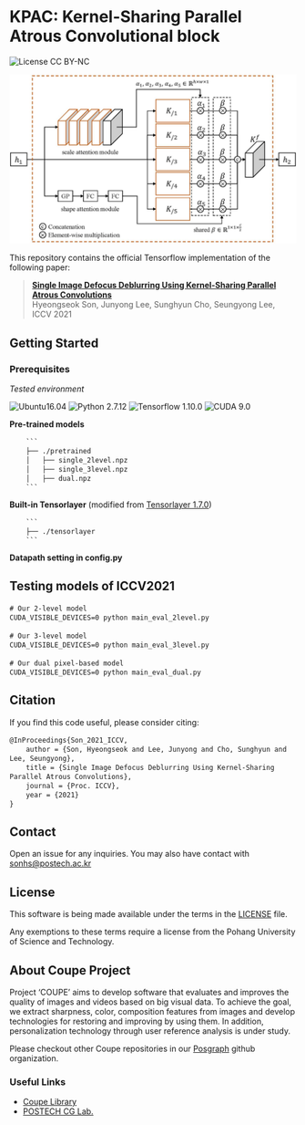 # KPAC: Kernel-Sharing Parallel Atrous Convolutional block
![License CC BY-NC](https://img.shields.io/badge/license-GNU_AGPv3-blue.svg?style=plastic)

<p align="center">
   <img src="./assets/KPAC.jpg" />
</p>

This repository contains the official Tensorflow implementation of the following paper:

> **[Single Image Defocus Deblurring Using Kernel-Sharing Parallel Atrous Convolutions](https://arxiv.org/abs/2108.09108)**<br>
> Hyeongseok Son, Junyong Lee, Sunghyun Cho, Seungyong Lee, ICCV 2021


## Getting Started
### Prerequisites
*Tested environment*

![Ubuntu16.04](https://img.shields.io/badge/Ubuntu-16.0.4-blue.svg?style=plastic)
![Python 2.7.12](https://img.shields.io/badge/Python-2.7.12-green.svg?style=plastic)
![Tensorflow 1.10.0](https://img.shields.io/badge/Tensorflow-1.10.0-green.svg?style=plastic)
![CUDA 9.0](https://img.shields.io/badge/CUDA-9.0-green.svg?style=plastic)

**Pre-trained models**

        ```
        ├── ./pretrained
        │   ├── single_2level.npz
        │   ├── single_3level.npz
        │   ├── dual.npz
        ```

**Built-in Tensorlayer**
(modified from [Tensorlayer 1.7.0](https://tensorlayer.readthedocs.io/en/1.7.0/index.html))

        ```
        ├── ./tensorlayer
        ```

**Datapath setting in config.py**

## Testing models of ICCV2021

```shell
# Our 2-level model 
CUDA_VISIBLE_DEVICES=0 python main_eval_2level.py

# Our 3-level model 
CUDA_VISIBLE_DEVICES=0 python main_eval_3level.py

# Our dual pixel-based model
CUDA_VISIBLE_DEVICES=0 python main_eval_dual.py
```



## Citation
If you find this code useful, please consider citing:
```
@InProceedings{Son_2021_ICCV,
    author = {Son, Hyeongseok and Lee, Junyong and Cho, Sunghyun and Lee, Seungyong},
    title = {Single Image Defocus Deblurring Using Kernel-Sharing Parallel Atrous Convolutions},
    journal = {Proc. ICCV},
    year = {2021}
}
```

## Contact
Open an issue for any inquiries.
You may also have contact with [sonhs@postech.ac.kr](mailto:sonhs@postech.ac.kr)

## License
This software is being made available under the terms in the [LICENSE](LICENSE) file.

Any exemptions to these terms require a license from the Pohang University of Science and Technology.

## About Coupe Project
Project ‘COUPE’ aims to develop software that evaluates and improves the quality of images and videos based on big visual data. To achieve the goal, we extract sharpness, color, composition features from images and develop technologies for restoring and improving by using them. In addition, personalization technology through user reference analysis is under study.  
    
Please checkout other Coupe repositories in our [Posgraph](https://github.com/posgraph) github organization.

### Useful Links
* [Coupe Library](http://coupe.postech.ac.kr/)
* [POSTECH CG Lab.](http://cg.postech.ac.kr/)

